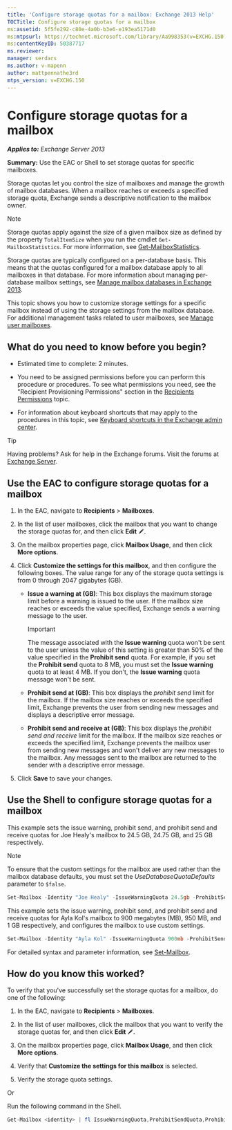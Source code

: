 ```yaml
---
title: 'Configure storage quotas for a mailbox: Exchange 2013 Help'
TOCTitle: Configure storage quotas for a mailbox
ms:assetid: 5f5fe292-c80e-4a0b-b3e6-e193ea5171d0
ms:mtpsurl: https://technet.microsoft.com/library/Aa998353(v=EXCHG.150)
ms:contentKeyID: 50387717
ms.reviewer: 
manager: serdars
ms.author: v-mapenn
author: mattpennathe3rd
mtps_version: v=EXCHG.150
---
```


# Configure storage quotas for a mailbox

_**Applies to:** Exchange Server 2013_

**Summary:** Use the EAC or Shell to set storage quotas for specific mailboxes.

Storage quotas let you control the size of mailboxes and manage the growth of mailbox databases. When a mailbox reaches or exceeds a specified storage quota, Exchange sends a descriptive notification to the mailbox owner.

> [!NOTE]
> Storage quotas apply against the size of a given mailbox size as defined by the property <CODE>TotalItemSize</CODE> when you run the cmdlet <CODE>Get-MailboxStatistics</CODE>. For more information, see <A href="https://technet.microsoft.com/library/bb124612(v=exchg.150)">Get-MailboxStatistics</A>.

Storage quotas are typically configured on a per-database basis. This means that the quotas configured for a mailbox database apply to all mailboxes in that database. For more information about managing per-database mailbox settings, see [Manage mailbox databases in Exchange 2013](manage-mailbox-databases-in-exchange-2013-exchange-2013-help.md).

This topic shows you how to customize storage settings for a specific mailbox instead of using the storage settings from the mailbox database. For additional management tasks related to user mailboxes, see [Manage user mailboxes](https://docs.microsoft.com/exchange/recipients-in-exchange-online/manage-user-mailboxes/manage-user-mailboxes).

## What do you need to know before you begin?

- Estimated time to complete: 2 minutes.

- You need to be assigned permissions before you can perform this procedure or procedures. To see what permissions you need, see the "Recipient Provisioning Permissions" section in the [Recipients Permissions](recipients-permissions-exchange-2013-help.md) topic.

- For information about keyboard shortcuts that may apply to the procedures in this topic, see [Keyboard shortcuts in the Exchange admin center](keyboard-shortcuts-in-the-exchange-admin-center-2013-help.md).

> [!TIP]
> Having problems? Ask for help in the Exchange forums. Visit the forums at [Exchange Server](https://go.microsoft.com/fwlink/p/?linkid=60612).

## Use the EAC to configure storage quotas for a mailbox

1. In the EAC, navigate to **Recipients** \> **Mailboxes**.

2. In the list of user mailboxes, click the mailbox that you want to change the storage quotas for, and then click **Edit** ![Edit icon](images/JJ218640.6f53ccb2-1f13-4c02-bea0-30690e6ea71d(EXCHG.150).gif "Edit icon").

3. On the mailbox properties page, click **Mailbox Usage**, and then click **More options**.

4. Click **Customize the settings for this mailbox**, and then configure the following boxes. The value range for any of the storage quota settings is from 0 through 2047 gigabytes (GB).

   - **Issue a warning at (GB)**: This box displays the maximum storage limit before a warning is issued to the user. If the mailbox size reaches or exceeds the value specified, Exchange sends a warning message to the user.

     > [!IMPORTANT]
     > The message associated with the <STRONG>Issue warning</STRONG> quota won't be sent to the user unless the value of this setting is greater than 50% of the value specified in the <STRONG>Prohibit send</STRONG> quota. For example, if you set the <STRONG>Prohibit send</STRONG> quota to 8 MB, you must set the <STRONG>Issue warning</STRONG> quota to at least 4 MB. If you don't, the <STRONG>Issue warning</STRONG> quota message won't be sent.

   - **Prohibit send at (GB)**: This box displays the *prohibit send* limit for the mailbox. If the mailbox size reaches or exceeds the specified limit, Exchange prevents the user from sending new messages and displays a descriptive error message.

   - **Prohibit send and receive at (GB)**: This box displays the *prohibit send and receive* limit for the mailbox. If the mailbox size reaches or exceeds the specified limit, Exchange prevents the mailbox user from sending new messages and won't deliver any new messages to the mailbox. Any messages sent to the mailbox are returned to the sender with a descriptive error message.

5. Click **Save** to save your changes.

## Use the Shell to configure storage quotas for a mailbox

This example sets the issue warning, prohibit send, and prohibit send and receive quotas for Joe Healy's mailbox to 24.5 GB, 24.75 GB, and 25 GB respectively.

> [!NOTE]
> To ensure that the custom settings for the mailbox are used rather than the mailbox database defaults, you must set the <EM>UseDatabaseQuotaDefaults</EM> parameter to <CODE>$false</CODE>.

```powershell
Set-Mailbox -Identity "Joe Healy" -IssueWarningQuota 24.5gb -ProhibitSendQuota 24.75gb -ProhibitSendReceiveQuota 25gb -UseDatabaseQuotaDefaults $false
```

This example sets the issue warning, prohibit send, and prohibit send and receive quotas for Ayla Kol's mailbox to 900 megabytes (MB), 950 MB, and 1 GB respectively, and configures the mailbox to use custom settings.

```powershell
Set-Mailbox -Identity "Ayla Kol" -IssueWarningQuota 900mb -ProhibitSendQuota 950mb -ProhibitSendReceiveQuota 1gb -UseDatabaseQuotaDefaults $false
```

For detailed syntax and parameter information, see [Set-Mailbox](https://technet.microsoft.com/library/bb123981\(v=exchg.150\)).

## How do you know this worked?

To verify that you've successfully set the storage quotas for a mailbox, do one of the following:

1. In the EAC, navigate to **Recipients** \> **Mailboxes**.

2. In the list of user mailboxes, click the mailbox that you want to verify the storage quotas for, and then click **Edit** ![Edit icon](images/JJ218640.6f53ccb2-1f13-4c02-bea0-30690e6ea71d(EXCHG.150).gif "Edit icon").

3. On the mailbox properties page, click **Mailbox Usage**, and then click **More options**.

4. Verify that **Customize the settings for this mailbox** is selected.

5. Verify the storage quota settings.

Or

Run the following command in the Shell.

```powershell
Get-Mailbox <identity> | fl IssueWarningQuota,ProhibitSendQuota,ProhibitSendReceiveQuota,UseDatabaseQuotaDefaults
```
